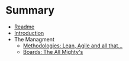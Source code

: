 # Summary

* [Readme](README.md)
* [Introduction](chapters/Introduccion/Introduction.md)
* The Managment
    * [Methodologies: Lean, Agile  and all that...](chapters/Management/Lean-Agile-and-all-that.md)
    * [Boards: The All Mighty's](chapters/Management/Tasks-Boards.md)


